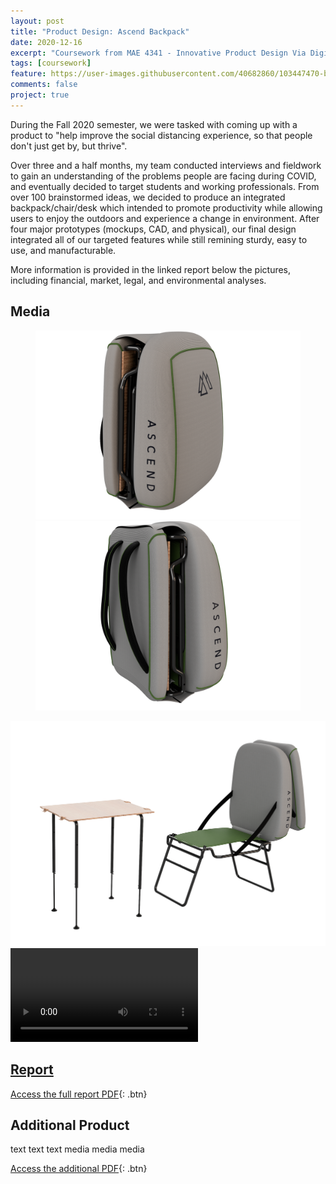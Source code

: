 ```yaml
---
layout: post
title: "Product Design: Ascend Backpack"
date: 2020-12-16
excerpt: "Coursework from MAE 4341 - Innovative Product Design Via Digital Manufacturing"
tags: [coursework]
feature: https://user-images.githubusercontent.com/40682860/103447470-b658b800-4c59-11eb-89d8-ac01760d7504.png
comments: false
project: true
---
```


During the Fall 2020 semester, we were tasked with coming up with a product to "help improve the social distancing experience, so that people don't just get by, but thrive". 

Over three and a half months, my team conducted interviews and fieldwork to gain an understanding of the problems people are facing during COVID, and eventually decided to target students and working professionals. From over 100 brainstormed ideas, we decided to produce an integrated backpack/chair/desk which intended to promote productivity while allowing users to enjoy the outdoors and experience a change in environment. After four major prototypes (mockups, CAD, and physical), our final design integrated all of our targeted features while still remining sturdy, easy to use, and manufacturable. 

More information is provided in the linked report below the pictures, including financial, market, legal, and environmental analyses. 

## Media

<figure class="half">
    <a href="/assets/img/4340/frontIso.png"><img src="/assets/img/4340/frontIso.png"></a>
    <a href="/assets/img/4340/rearIso.png"><img src="/assets/img/4340/rearIso.png"></a>
</figure>
<a href="/assets/img/4340/deployed.png"><img src="/assets/img/4340/deployed.png"></a>
<a href="/assets/img/4340/animation.mp4"><video autoplay source src="/assets/img/4340/animation.mp4" type="video/mp4" style="max-width: 100%; height: auto; width: auto;"></video>


## Report
      
[Access the full report PDF](/pdfs/4340.pdf){: .btn}


## Additional Product

text
text
text
media
media
media

[Access the additional PDF](/pdfs/4341addition.pdf){: .btn}
